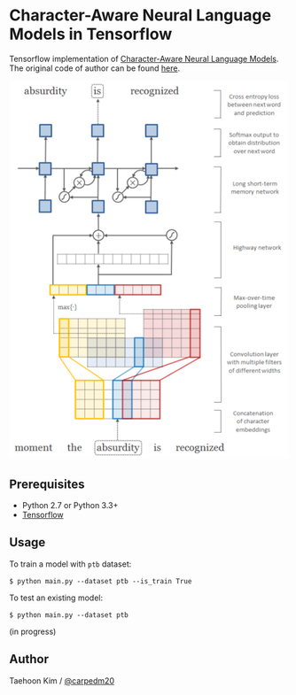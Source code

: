 Character-Aware Neural Language Models in Tensorflow
====================================================

Tensorflow implementation of [Character-Aware Neural Language Models](http://arxiv.org/abs/1508.06615). The original code of author can be found [here](https://github.com/yoonkim/lstm-char-cnn).

![model.png](./assets/model.png)


Prerequisites
-------------

- Python 2.7 or Python 3.3+
- [Tensorflow](https://www.tensorflow.org/)


Usage
-----

To train a model with `ptb` dataset:

    $ python main.py --dataset ptb --is_train True

To test an existing model:

    $ python main.py --dataset ptb

(in progress)


Author
------

Taehoon Kim / [@carpedm20](http://carpedm20.github.io/)
